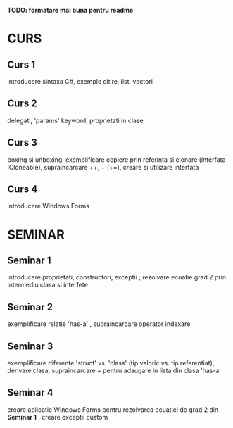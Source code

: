 **TODO: formatare mai buna pentru readme**

# CURS

## Curs 1
introducere sintaxa C#, exemple citire, list, vectori

## Curs 2 
delegati, 'params' keyword, proprietati in clase

## Curs 3 
boxing si unboxing, exemplificare copiere prin referinta si clonare (interfata ICloneable), supraincarcare ++, + (+=), creare si utilizare interfata

## Curs 4 
introducere Windows Forms


# SEMINAR

## Seminar 1 
introducere proprietati, constructori, exceptii ; rezolvare ecuatie grad 2 prin intermediu clasa si interfete

## Seminar 2
exemplificare relatie 'has-a' , supraincarcare operator indexare

## Seminar 3 
exemplificare diferente 'struct' vs. 'class' (tip valoric vs. tip referentiat), derivare clasa, supraincarcare + pentru adaugare in lista din clasa 'has-a'

## Seminar 4
creare aplicatie Windows Forms pentru rezolvarea ecuatiei de grad 2 din **Seminar 1** , creare exceptii custom